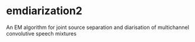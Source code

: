 # emdiarization2
An EM algorithm for joint source separation and diarisation of multichannel convolutive speech mixtures
